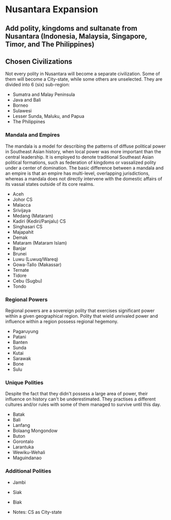 # Nusantara Expansion
Add polity, kingdoms and sultanate from Nusantara (Indonesia, Malaysia, Singapore, Timor, and The Philippines)
-

## Chosen Civilizations
Not every polity in Nusantara will become a separate civilization. Some of them will become a City-state, while some others are unselected. They are divided into 6 (six) sub-region:
- Sumatra and Malay Peninsula
- Java and Bali
- Borneo
- Sulawesi
- Lesser Sunda, Maluku, and Papua
- The Philippines

### Mandala and Empires
The mandala is a model for describing the patterns of diffuse political power in Southeast Asian history, when local power was more important than the central leadership. It is employed to denote traditional Southeast Asian political formations, such as federation of kingdoms or vassalized polity under a center of domination.
The basic difference between a mandala and an empire is that an empire has multi-level, overlapping jurisdictions, whereas a mandala does not directly intervene with the domestic affairs of its vassal states outside of its core realms.
- Aceh
- Johor CS
- Malacca
- Srivijaya
- Medang (Mataram)
- Kadiri (Kediri/Panjalu) CS
- Singhasari CS
- Majapahit
- Demak
- Mataram (Mataram Islam)
- Banjar
- Brunei
- Luwu (Luwuq/Wareq)
- Gowa-Tallo (Makassar)
- Ternate
- Tidore
- Cebu (Sugbu)
- Tondo

### Regional Powers
Regional powers are a sovereign polity that exercises significant power within a given geographical region. Polity that wield unrivaled power and influence within a region possess regional hegemony.
- Pagaruyung
- Patani
- Banten
- Sunda
- Kutai
- Sarawak
- Bone
- Sulu

### Unique Polities
Despite the fact that they didn't possess a large area of power, their influence on history can't be underestimated. They practises a different cultures and/or rules with some of them managed to survive until this day.
- Batak
- Bali
- Lanfang
- Bolaang Mongondow
- Buton
- Gorontalo
- Larantuka
- Wewiku-Wehali
- Maguindanao

### Additional Polities
- Jambi
- Siak
- Biak

- Notes: CS as City-state
